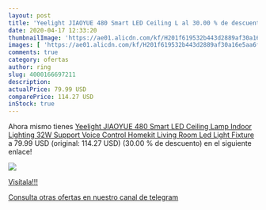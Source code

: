 ```yaml
---
layout: post
title: 'Yeelight JIAOYUE 480 Smart LED Ceiling L al 30.00 % de descuento'
date: 2020-04-17 12:33:20
thumbnailImage: 'https://ae01.alicdn.com/kf/H201f619532b443d2889af30a16e5aa6fz/Yeelight-JIAOYUE-480-Smart-LED-Ceiling-Lamp-Indoor-Lighting-32W-Support-Voice-Control-Homekit-Living-Room.jpg_350x350._SL200_.jpg'
images: [ 'https://ae01.alicdn.com/kf/H201f619532b443d2889af30a16e5aa6fz/Yeelight-JIAOYUE-480-Smart-LED-Ceiling-Lamp-Indoor-Lighting-32W-Support-Voice-Control-Homekit-Living-Room.jpg_350x350._SL200_.jpg' ]
comments: true
category: ofertas
author: ring
slug: 4000166697211
description:
actualPrice: 79.99 USD
comparePrice: 114.27 USD
inStock: true
---
```


Ahora mismo tienes [Yeelight JIAOYUE 480 Smart LED Ceiling Lamp Indoor Lighting 32W Support Voice Control Homekit Living Room Led Light Fixture](https://www.amazon.com/dp/4000166697211/?tag=redken08-20) a 79.99 USD (original: 114.27 USD) (30.00 %  de descuento) en el siguiente enlace!

[![](https://ae01.alicdn.com/kf/H201f619532b443d2889af30a16e5aa6fz/Yeelight-JIAOYUE-480-Smart-LED-Ceiling-Lamp-Indoor-Lighting-32W-Support-Voice-Control-Homekit-Living-Room.jpg_350x350._SL200_.jpg)](https://www.amazon.com/dp/4000166697211/?tag=redken08-20)

[Visítala!!!](https://www.amazon.com/dp/4000166697211/?tag=redken08-20)

[Consulta otras ofertas en nuestro canal de telegram](https://t.me/s/ofertas25)
